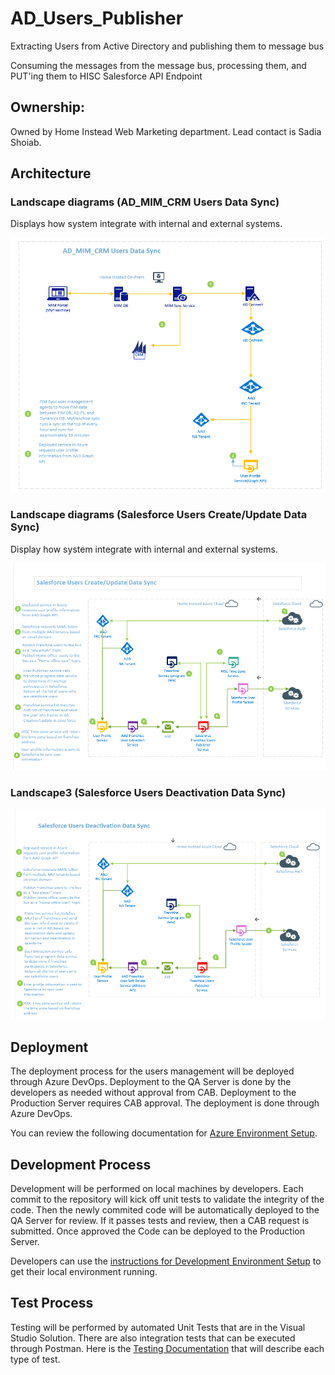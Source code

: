 # AD_Users_Publisher
Extracting Users from Active Directory and publishing them to message bus

Consuming the messages from the message bus, processing them, and PUT'ing them to HISC Salesforce API Endpoint
## Ownership:
Owned by Home Instead Web Marketing department. Lead contact is Sadia Shoiab.

## Architecture

### Landscape diagrams (AD_MIM_CRM Users Data Sync)
Displays how system integrate with internal and external systems.

![landsscape](Documentation/Read_Me_Images/AD_MIM_CRM.PNG)  

### Landscape diagrams (Salesforce Users Create/Update Data Sync)
Display how system integrate with internal and external systems.

![landsscape2](Documentation/Read_Me_Images/ADToSF_Create_Update.PNG)
     
### Landscape3 (Salesforce Users Deactivation Data Sync)

![landsscape3](Documentation/Read_Me_Images/ADToSF_Activate_Deactivate.PNG) 

## Deployment
The deployment process for the users management will be deployed through Azure DevOps.  Deployment to the QA Server is done by the developers as needed without approval from CAB. Deployment to the Production Server requires CAB approval.  The deployment is done through Azure DevOps.

You can review the following documentation for [Azure Environment Setup](Documentation/Development_Environment_Setup.md).

## Development Process
Development will be performed on local machines by developers. Each commit to the repository will kick off unit tests to validate the integrity of the code.  Then the newly commited code will be automatically deployed to the QA Server for review.  If it passes tests and review, then a CAB request is submitted.  Once approved the Code can be deployed to the Production Server.

Developers can use the [instructions for Development Environment Setup](Documentation/Development_Environment_Setup.md) to get their local environment running.

## Test Process
Testing will be performed by automated Unit Tests that are in the Visual Studio Solution.  There are also integration tests that can be executed through Postman. Here is the  [Testing Documentation](Documentation/Development_Environment_Setup.md) that will describe each type of test.

